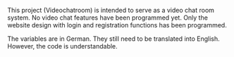 This project (Videochatroom) is intended to serve as a video chat room system. No video chat features have been programmed yet. Only the website design with login and registration functions has been programmed.

The variables are in German. They still need to be translated into English. However, the code is understandable.
